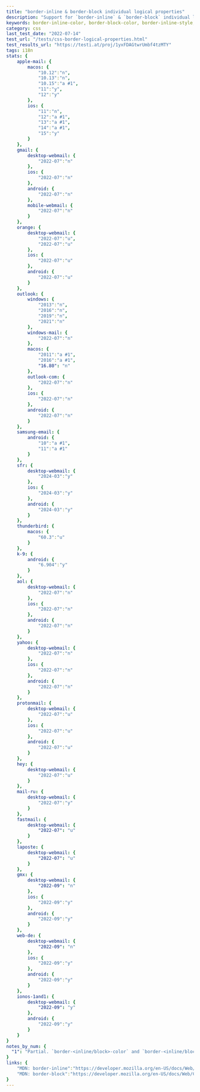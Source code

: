 ```yaml
---
title: "border-inline & border-block individual logical properties"
description: "Support for `border-inline` & `border-block` individual logical properties."
keywords: border-inline-color, border-block-color, border-inline-style, border-block-style, border-inline-width, border-block-width, border-inline-start, border-inline-end, border-block-start, border-block-end
category: css
last_test_date: "2022-07-14"
test_url: "/tests/css-border-logical-properties.html"
test_results_url: "https://testi.at/proj/1yxFDAGtwrUmbf4tzMTY"
tags: i18n
stats: {
    apple-mail: {
        macos: {
            "10.12":"n",
            "10.13":"n",
            "10.15":"a #1",
            "11":"y",
            "12":"y"
        },
        ios: {
            "11":"n",
            "12":"a #1",
            "13":"a #1",
            "14":"a #1",
            "15":"y"
        }
    },
    gmail: {
        desktop-webmail: {
            "2022-07":"n"
        },
        ios: {
            "2022-07":"n"
        },
        android: {
            "2022-07":"n"
        },
        mobile-webmail: {
            "2022-07":"n"
        }
    },
    orange: {
        desktop-webmail: {
            "2022-07":"u",
            "2022-07":"u"
        },
        ios: {
            "2022-07":"u"
        },
        android: {
            "2022-07":"u"
        }
    },
    outlook: {
        windows: {
            "2013":"n",
            "2016":"n",
            "2019":"n",
            "2021":"n"
        },
        windows-mail: {
            "2022-07":"n"
        },
        macos: {
            "2011":"a #1",
            "2016":"a #1",
            "16.80": "n"
        },
        outlook-com: {
            "2022-07":"n"
        },
        ios: {
            "2022-07":"n"
        },
        android: {
            "2022-07":"n"
        }
    },
    samsung-email: {
        android: {
            "10":"a #1",
            "11":"a #1"
        }
    },
    sfr: {
        desktop-webmail: {
            "2024-03":"y"
        },
        ios: {
            "2024-03":"y"
        },
        android: {
            "2024-03":"y"
        }
    },
    thunderbird: {
        macos: {
            "60.3":"u"
        }
    },
    k-9: {
		android: {
			"6.904":"y"
		}
  	},
    aol: {
        desktop-webmail: {
            "2022-07":"n"
        },
        ios: {
            "2022-07":"n"
        },
        android: {
            "2022-07":"n"
        }
    },
    yahoo: {
        desktop-webmail: {
            "2022-07":"n"
        },
        ios: {
            "2022-07":"n"
        },
        android: {
            "2022-07":"n"
        }
    },
    protonmail: {
        desktop-webmail: {
            "2022-07":"u"
        },
        ios: {
            "2022-07":"u"
        },
        android: {
            "2022-07":"u"
        }
    },
    hey: {
        desktop-webmail: {
            "2022-07":"u"
        }
    },
    mail-ru: {
        desktop-webmail: {
            "2022-07":"y"
        }
    },
    fastmail: {
        desktop-webmail: {
            "2022-07": "u"
        }
    },
    laposte: {
        desktop-webmail: {
            "2022-07": "u"
        }
    },
    gmx: {
        desktop-webmail: {
            "2022-09": "n"
        },
        ios: {
            "2022-09":"y"
        },
        android: {
            "2022-09":"y"
        }
    },
    web-de: {
        desktop-webmail: {
            "2022-09": "n"
        },
        ios: {
            "2022-09":"y"
        },
        android: {
            "2022-09":"y"
        }
    },
    ionos-1and1: {
        desktop-webmail: {
            "2022-09": "y"
        },
        android: {
            "2022-09":"y"
        }
    }
}
notes_by_num: {
  "1": "Partial. `border-<inline/block>-color` and `border-<inline/block>-width` does not work."
}
links: {
    "MDN: border-inline":"https://developer.mozilla.org/en-US/docs/Web/CSS/border-inline",
    "MDN: border-block":"https://developer.mozilla.org/en-US/docs/Web/CSS/border-block"
}
---
```

